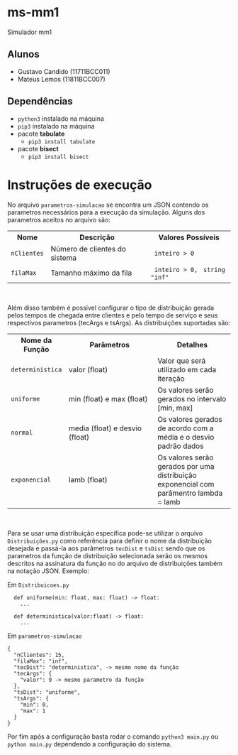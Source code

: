 # ms-mm1

Simulador mm1

## Alunos

- Gustavo Candido (11711BCC011)
- Mateus Lemos (11811BCC007)

## Dependências

- `python3` instalado na máquina
- `pip3` instalado na máquina
- pacote **tabulate**
  - `pip3 install tabulate`
- pacote **bisect**
  - `pip3 install bisect`

# Instruções de execução

No arquivo `parametros-simulacao` se encontra um JSON contendo os parametros necessários para a execução da simulação. Alguns dos parametros aceitos no arquivo são:

<table>
<tr>
  <th>Nome</th>
  <th style="width: 55%">Descrição</th>
  <th style="width: 55%">Valores Possíveis</th>
</tr>

<tr>
  <td>
    <code>nClientes</code>
  </td>

  <td>
    Número de clientes do sistema
  </td>
  
  <td>
    <code> inteiro > 0</code>
  </td>
</tr>

<tr>
  <td>
    <code>filaMax</code>
  </td>

  <td>
    Tamanho máximo da fila
  </td>
  
  <td>
    <code> inteiro > 0,</code>
    <code> string "inf"</code>
  </td>
</tr>

</table><br>

Além disso também é possível configurar o tipo de distribuição gerada pelos tempos de chegada entre clientes e pelo tempo de serviço e seus respectivos parametros (tecArgs e tsArgs). As distribuições suportadas são:

<table>
<tr>
  <th>Nome da Função</th>
  <th style="width: 55%">Parâmetros</th>
  <th style="width: 55%">Detalhes</th>
</tr>

<tr>
  <td>
    <code>deterministica</code>
  </td>

  <td>
    valor (float)
  </td>

  <td>
    Valor que será utilizado em cada iteração
  </td>
</tr>

<tr>
  <td>
    <code>uniforme</code>
  </td>

  <td>
    min (float) e max (float) 
  </td>
  
  <td>
    Os valores serão gerados no intervalo [min, max]
  </td>
</tr>

<tr>
  <td>
    <code>normal</code>
  </td>

  <td>
    media (float) e desvio (float) 
  </td>
  
  <td>
    Os valores gerados de acordo com a média e o desvio padrão dados
  </td>
</tr>

<tr>
  <td>
    <code>exponencial</code>
  </td>

  <td>
    lamb (float) 
  </td>
  
  <td>
    Os valores serão gerados por uma distribuição exponencial com parâmentro lambda = lamb
  </td>
</tr>

</table><br>

Para se usar uma distribuição específica pode-se utilizar o arquivo `Distribuições.py` como referência para definir o nome da distribuição desejada e passá-la aos parâmetros `tecDist` e `tsDist` sendo que os parametros da função de distribuição selecionada serão os mesmos descritos na assinatura da função no do arquivo de distribuições também na notação JSON. Exemplo:

Em `Distribuicoes.py`

```
  def uniforme(min: float, max: float) -> float:
    ...

  def deterministica(valor:float) -> float:
    ...
```

Em `parametros-simulacao`

```
{
  "nClientes": 15,
  "filaMax": "inf",
  "tecDist": "deterministica", -> mesmo nome da função
  "tecArgs": {
    "valor": 9 -> mesmo parametro da função
  },
  "tsDist": "uniforme",
  "tsArgs": {
    "min": 0,
    "max": 1
  }
}
```

Por fim após a configuração basta rodar o comando `python3 main.py` ou `python main.py` dependendo a configuração do sistema.
